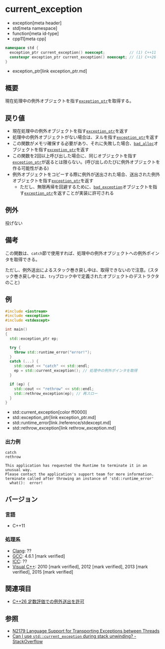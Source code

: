# current_exception
* exception[meta header]
* std[meta namespace]
* function[meta id-type]
* cpp11[meta cpp]

```cpp
namespace std {
  exception_ptr current_exception() noexcept;           // (1) C++11
  constexpr exception_ptr current_exception() noexcept; // (1) C++26
}
```
* exception_ptr[link exception_ptr.md]

## 概要
現在処理中の例外オブジェクトを指す[`exception_ptr`](exception_ptr.md)を取得する。


## 戻り値
- 現在処理中の例外オブジェクトを指す[`exception_ptr`](exception_ptr.md)を返す
- 処理中の例外オブジェクトがない場合は、ヌルを指す[`exception_ptr`](exception_ptr.md)を返す
- この関数がメモリ確保する必要があり、それに失敗した場合、[`bad_alloc`](/reference/new/bad_alloc.md)オブジェクトを指す[`exception_ptr`](exception_ptr.md)を返す
- この関数を2回以上呼び出した場合に、同じオブジェクトを指す[`exception_ptr`](exception_ptr.md)が返るとは限らない。(呼び出しのたびに例外オブジェクトを作る可能性がある)
- 例外オブジェクトをコピーする際に例外が送出された場合、送出された例外オブジェクトを指す[`exception_ptr`](exception_ptr.md)を返す
    - ただし、無限再帰を回避するために、[`bad_exception`](bad_exception.md)オブジェクトを指す[`exception_ptr`](exception_ptr.md)を返すことが実装に許可される


## 例外
投げない


## 備考
この関数は、`catch`節で使用すれば、処理中の例外オブジェクトへの例外ポインタを取得できる。

ただし、例外送出によるスタック巻き戻し中は、取得できないので注意。(スタック巻き戻し中とは、`try`ブロック中で定義されたオブジェクトのデストラクタのこと)


## 例
```cpp example
#include <iostream>
#include <exception>
#include <stdexcept>

int main()
{
  std::exception_ptr ep;

  try {
    throw std::runtime_error("error!");
  }
  catch (...) {
    std::cout << "catch" << std::endl;
    ep = std::current_exception(); // 処理中の例外ポインタを取得
  }

  if (ep) {
    std::cout << "rethrow" << std::endl;
    std::rethrow_exception(ep); // 再スロー
  }
}
```
* std::current_exception[color ff0000]
* std::exception_ptr[link exception_ptr.md]
* std::runtime_error[link /reference/stdexcept.md]
* std::rethrow_exception[link rethrow_exception.md]

### 出力例
```
catch
rethrow

This application has requested the Runtime to terminate it in an unusual way.
Please contact the application's support team for more information.
terminate called after throwing an instance of 'std::runtime_error'
  what():  error!
```

## バージョン
### 言語
- C++11

### 処理系
- [Clang](/implementation.md#clang): ??
- [GCC](/implementation.md#gcc): 4.6.1 [mark verified]
- [ICC](/implementation.md#icc): ??
- [Visual C++](/implementation.md#visual_cpp): 2010 [mark verified], 2012 [mark verified], 2013 [mark verified], 2015 [mark verified]


## 関連項目
- [C++26 定数評価での例外送出を許可](/lang/cpp26/allowing_exception_throwing_in_constant-evaluation.md)


## 参照
- [N2179 Language Support for Transporting Exceptions between Threads](http://www.open-std.org/jtc1/sc22/wg21/docs/papers/2007/n2179.html)
- [Can I use `std::current_exception` during stack unwinding? - StackOverflow](http://stackoverflow.com/questions/28267484/can-i-use-stdcurrent-exception-during-stack-unwinding)

